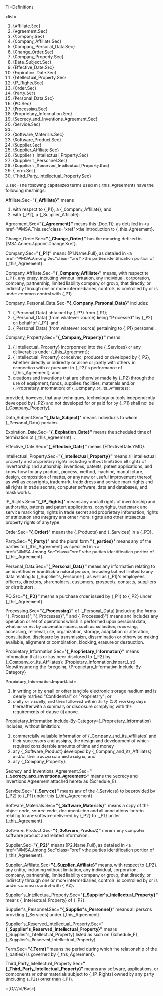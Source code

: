 Ti=Definitions

xlist=<ol><li>{Affiliate.Sec}<li>{Agreement.Sec}<li>{Company.Sec}<li>{Company_Affiliate.Sec}<li>{Company_Personal_Data.Sec}<li>{Change_Order.Sec}<li>{Company_Property.Sec}<li>{Data_Subject.Sec}<li>{Effective_Date.Sec}<li>{Expiration_Date.Sec}<li>{Intellectual_Property.Sec}<li>{IP_Rights.Sec}<li>{Order.Sec}<li>{Party.Sec}<li>{Personal_Data.Sec}<li>{PO.Sec}<li>{Processing.Sec}<li>{Proprietary_Information.Sec}<li>{Secrecy_and_Inventions_Agreement.Sec}<li>{Service.Sec}<li><li>{Software_Materials.Sec}<li>{Software_Product.Sec}<li>{Supplier.Sec}<li>{Supplier_Affiliate.Sec}<li>{Supplier's_Intellectual_Property.Sec}<li>{Supplier's_Personnel.Sec}<li>{Supplier's_Reserved_Intellectual_Property.Sec}<li>{Term.Sec}<li>{Third_Party_Intellectual_Property.Sec}</ol>

0.sec=The following capitalized terms used in {_this_Agreement} have the following meanings:

Affiliate.Sec=<b>"{_Affiliate}"</b> means<ol><li>with respect to {_P1}, a {_Company_Affiliate}; and</li><li>with {_P2}, a {_Supplier_Affiliate}.</li></ol>

Agreement.Sec=<b>"{_Agreement}"</b> means this {Doc.Ti}, as detailed in <a href="#MSA.This.sec"class="xref">the introduction to </a> {_this_Agreement}.

Change_Order.Sec=<b>"{_Change_Order}"</b> has the meaning defined in {MSA.Annex.Appoint.Change.Xref}.

Company.Sec=<b>"{_P1}"</b> means {P1.Name.Full}, as detailed in <a href="#MSA.Among.Sec"class="xref">the parties identification portion</a> of {_this_Agreement}.

Company_Affiliate.Sec=<b>"{_Company_Affiliate}"</b> means, with respect to {_P1}, any entity, including without limitation, any individual, corporation, company, partnership, limited liability company or group, that directly, or indirectly through one or more intermediaries, controls, is controlled by or is under common control with {_P1}.

Company_Personal_Data.Sec=<b>"{_Company_Personal_Data}"</b> includes: <ol><li>{_Personal_Data} obtained by {_P2} from {_P1};</li><li>{_Personal_Data} (from whatever source) being "Processed" by {_P2} on behalf of {_P1}; and</li><li>{_Personal_Data} (from whatever source) pertaining to {_P1} personnel.</li></ol>

Company_Property.Sec=<b>"{_Company_Property}"</b> means: <ol><li>{_Intellectual_Property} incorporated into the {_Services} or any deliverables under {_this_Agreement};</li><li>{_Intellectual_Property} conceived, produced or developed by {_P2}, whether directly or indirectly or alone or jointly with others, in connection with or pursuant to {_P2}'s performance of {_this_Agreement}; and</li><li>creations and inventions that are otherwise made by {_P2} through the use of equipment, funds, supplies, facilities, materials and/or {_Proprietary_Information} of {_Company_or_its_Affiliates};</li></ol> provided, however, that any techniques, technology or tools independently developed by {_P2} and not developed for or paid for by {_P1} shall not be {_Company_Property}.

Data_Subject.Sec=<b>"{_Data_Subject}"</b> means individuals to whom {_Personal_Data} pertains.

Expiration_Date.Sec=<b>"{_Expiration_Date}"</b> means the scheduled time of termination of {_this_Agreement}.
.

Effective_Date.Sec=<b>"{_Effective_Date}"</b> means {EffectiveDate.YMD}.

Intellectual_Property.Sec=<b>"{_Intellectual_Property}"</b> means all intellectual property and proprietary rights including without limitation all rights of inventorship and authorship, inventions, patents, patent applications, and know-how for any product, process, method, machine, manufacture, design, composition of matter, or any new or useful improvement thereof, as well as copyrights, trademark, trade dress and service mark rights and all rights in trade secrets, computer software, data and databases, and mask works. 

IP_Rights.Sec=<b>"{_IP_Rights}"</b> means any and all rights of inventorship and authorship, patents and patent applications, copyrights, trademark and service mark rights, rights in trade secret and proprietary information, rights of attribution and integrity and other moral rights and other intellectual property rights of any type.

Order.Sec=<b>"{_Order}"</b> means the {_Products} and {_Services} in a {_PO}.

Party.Sec=<b>"{_Party}"</b> and the plural form <b>"{_parties}"</b> means any of the parties to {_this_Agreement} as specified in <a href="#MSA.Among.Sec"class="xref">the parties identification portion</a> of {_this_Agreement}.

Personal_Data.Sec=<b>"{_Personal_Data}"</b> means any information relating to an identified or identifiable natural person, including but not limited to any data relating to {_Supplier's_Personnel}, as well as {_P1}'s employees, officers, directors, shareholders, customers, prospects, contacts, suppliers or distributors.

PO.Sec=<b>"{_PO}"</b> means a purchase order issued by {_P1} to {_P2} under {_this_Agreement}.

Processing.Sec=<b>"{_Processing}"</b> of {_Personal_Data} (including the forms "{_Process}", "{_Processes}", " and {_Processed}") means and includes any operation or set of operations which is performed upon personal data, whether or not by automatic means, such as collection, recording, accessing, retrieval, use, organization, storage, adaptation or alteration, consultation, disclosure by transmission, dissemination or otherwise making available, alignment or combination, blocking, erasure or destruction.

Proprietary_Information.Sec=<b>"{_Proprietary_Information}"</b> means information that is or has been disclosed to {_P2} by {_Company_or_its_Affiliates}: {Propietary_Information.Impart.List}  Notwithstanding the foregoing, {Proprietary_Information.Include-By-Category}

Propietary_Information.Impart.List=<ol><li>in writing or by email or other tangible electronic storage medium and is clearly marked "Confidential" or "Proprietary"; or</li><li>orally or visually, and then followed within thirty (30) working days thereafter with a summary or disclosure complying with the requirements of clause (i) above.</li></ol> 

Proprietary_Information.Include-By-Category={_Proprietary_Information} includes, without limitation: <ol><li>commercially valuable information of {_Company_and_its_Affiliates} and their successors and assigns, the design and development of which required considerable amounts of time and money;</li><li>any {_Software_Product} developed by {_Company_and_its_Affiliates} and/or their successors and assigns; and </li><li>any {_Company_Property}.</li></ol>

Secrecy_and_Inventions_Agreement.Sec=<b>"{_Secrecy_and_Inventions_Agreement}"</b> means the Secrecy and Inventions Agreement attached hereto as {Schedule_B}.

Service.Sec=<b>"{_Service}"</b> means any of the {_Services} to be provided by {_P2} to {_P1} under this {_this_Agreement}.

Software_Materials.Sec=<b>"{_Software_Materials}"</b> means a copy of the object code, source code, documentation and all annotations thereto relating to any software delivered by {_P2}  to {_P1} under {_this_Agreement}.

Software_Product.Sec=<b>"{_Software_Product}"</b> means any computer software product and related information.

Supplier.Sec=<b>"{_P2}"</b> means {P2.Name.Full}, as detailed in <a href="#MSA.Among.Sec"class="xref">the parties identification portion</a> of {_this_Agreement}.

Supplier_Affiliate.Sec=<b>"{_Supplier_Affiliate}"</b> means, with respect to {_P2}, any entity, including without limitation, any individual, corporation, company, partnership, limited liability company or group, that directly, or indirectly through one or more intermediaries, controls, is controlled by or is under common control with {_P2}.

Supplier's_Intellectual_Property.Sec=<b>"{_Supplier's_Intellectual_Property}"</b> means {_Intellectual_Property} of {_P2}.

Supplier's_Personnel.Sec=<b>"{_Supplier's_Personnel}"</b> means all persons providing {_Services} under {_this_Agreement}.

Supplier's_Reserved_Intellectual_Property.Sec=<b>"{_Supplier's_Reserved_Intellectual_Property}"</b> means {_Supplier's_Intellectual_Property} listed as such on {Schedule_F}, {_Supplier's_Reserved_Intellectual_Property}.

Term.Sec=<b>"{_Term}"</b> means the period during which the relationship of the {_parties} is governed by {_this_Agreement}.

Third_Party_Intellectual_Property.Sec=<b>"{_Third_Party_Intellectual_Property}"</b> means any software, applications, or components or other materials subject to {_IP_Rights} owned by any party (including {_P2}) other than {_P1}.

=[G/Z/ol/Base]

